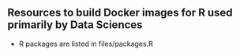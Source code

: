 ## Resources to build Docker images for R used primarily by Data Sciences

- R packages are listed in files/packages.R